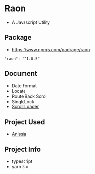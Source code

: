 # Raon
- A Javascript Utility

## Package
- https://www.npmjs.com/package/raon

```
"raon": "^1.0.5"
```

## Document
- Date Format
- Locate
- Route Back Scroll
- SingleLock
- [Scroll Loader](./document/scroll-loader.md)

## Project Used
- [Anissia](https://github.com/anissia-net/anissia-web)

## Project Info
- typescript
- yarn 3.x
